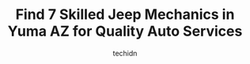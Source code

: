 ---
layout: ampstory
image: https://images.unsplash.com/photo-1619843810550-d7ba538ea44f?ixlib=rb-4.0.3&ixid=MnwxMjA3fDB8MHxwaG90by1wYWdlfHx8fGVufDB8fHx8&auto=format&fit=crop&w=640&h=853&q=80
author: techidn
featured: false
description: Searching for the finest Jeep Mechanic in Yuma AZ, USA? Look no further than the 7 best Jeep Mechanic in the area, where youll find a team of highly qualified professionals ready to handle 
title: Find 7 Skilled Jeep Mechanics in Yuma AZ for Quality Auto Services
cover:
   title: Find 7 Skilled Jeep Mechanics in Yuma AZ for Quality Auto Services
   subtitle: Rickpate
   background: https://images.unsplash.com/photo-1619843810550-d7ba538ea44f?ixlib=rb-4.0.3&ixid=MnwxMjA3fDB8MHxwaG90by1wYWdlfHx8fGVufDB8fHx8&auto=format&fit=crop&w=640&h=853&q=80

pages: 
 - layout: thirds
   top: <h1>#1 Campbells Auto Service</h1>
   bottom: "<p>By far the most organized auto shop. I have tried other shops and the is no equal. You call and make an appointment. They will give our a quote and your repair is done in</p>"
   background: https://www.knot35.com/toplist/wp-content/uploads/2023/06/best-jeep-mechanic-1-in-yuma-az-1685840329.jpeg
   backgroundblur: true
 - layout: thirds
   top: <h1>#2 Advanced Truck & Auto Repair</h1>
   bottom: "<p>2234 E 15th Pl, Yuma, AZ 85365, United States</p>"
   background: https://www.knot35.com/toplist/wp-content/uploads/2023/06/best-jeep-mechanic-2-in-yuma-az-1685840329.jpeg
   cta:
      link: https://www.knot35.com/toplist/find-7-skilled-jeep-mechanics-in-yuma-az-for-quality-auto-services/
      text: Find 7 Skilled Jeep Mechanics in Yuma AZ for Quality Auto Services
 - layout: thirds
   top: <h1>#3 3-10 Auto Works & 3-10 Diesel Works</h1>
   bottom: "<p>3222 S Florence Ln, Yuma, AZ 85365, United States</p>"
   background: https://www.knot35.com/toplist/wp-content/uploads/2023/06/best-jeep-mechanic-3-in-yuma-az-1685840329.jpeg
   cta:
      link: https://www.knot35.com/toplist/find-7-skilled-jeep-mechanics-in-yuma-az-for-quality-auto-services/
      text: Find 7 Skilled Jeep Mechanics in Yuma AZ for Quality Auto Services
 - layout: thirds
   top: <h1>#4 El Paisa Auto Mechanic LLC and Towing</h1>
   bottom: "<p>229w W 8th St, Yuma, AZ 85364, United States</p>"
   background: https://images.unsplash.com/photo-1591393223703-56fe1347ac62?ixlib=rb-4.0.3&ixid=MnwxMjA3fDB8MHxwaG90by1wYWdlfHx8fGVufDB8fHx8&auto=format&fit=crop&w=640&h=853&q=80
   cta:
      link: https://www.knot35.com/toplist/find-7-skilled-jeep-mechanics-in-yuma-az-for-quality-auto-services/
      text: Find 7 Skilled Jeep Mechanics in Yuma AZ for Quality Auto Services
 - layout: thirds
   top: <h1>#5 Unzuetas Auto Repair</h1>
   bottom: "<p>1711 S Arizona Ave, Yuma, AZ 85364, United States</p>"
   background: https://images.unsplash.com/photo-1567095761054-7a02e69e5c43?ixlib=rb-4.0.3&ixid=MnwxMjA3fDB8MHxwaG90by1wYWdlfHx8fGVufDB8fHx8&auto=format&fit=crop&w=640&h=853&q=80
   cta:
      link: https://www.knot35.com/toplist/find-7-skilled-jeep-mechanics-in-yuma-az-for-quality-auto-services/
      text: Find 7 Skilled Jeep Mechanics in Yuma AZ for Quality Auto Services
 - layout: thirds
   top: <h1>#6 Cliffs Garage</h1>
   bottom: "<p>739 S Avenue C, Yuma, AZ 85364, United States</p>"
   background: https://images.unsplash.com/photo-1547366785-564103df7e13?ixlib=rb-4.0.3&ixid=MnwxMjA3fDB8MHxwaG90by1wYWdlfHx8fGVufDB8fHx8&auto=format&fit=crop&w=640&h=853&q=80
   cta:
      link: https://www.knot35.com/toplist/find-7-skilled-jeep-mechanics-in-yuma-az-for-quality-auto-services/
      text: Find 7 Skilled Jeep Mechanics in Yuma AZ for Quality Auto Services
 - layout: thirds
   top: <h1>#7 osooza mobile auto repair</h1>
   bottom: "<p>508 E 22nd St, Yuma, AZ 85365, United States</p>"
   background: https://images.unsplash.com/photo-1536745287225-21d689278fd1?ixlib=rb-4.0.3&ixid=MnwxMjA3fDB8MHxwaG90by1wYWdlfHx8fGVufDB8fHx8&auto=format&fit=crop&w=640&h=853&q=80
   cta:
      link: https://www.knot35.com/toplist/find-7-skilled-jeep-mechanics-in-yuma-az-for-quality-auto-services/
      text: Find 7 Skilled Jeep Mechanics in Yuma AZ for Quality Auto Services
 - layout: thirds
   middle: Continue reading...
   background: https://images.unsplash.com/photo-1515405295579-ba7b45403062?ixlib=rb-4.0.3&ixid=MnwxMjA3fDB8MHxwaG90by1wYWdlfHx8fGVufDB8fHx8&auto=format&fit=crop&w=640&h=853&q=80
   cta:
      link: https://www.knot35.com/toplist/find-7-skilled-jeep-mechanics-in-yuma-az-for-quality-auto-services/
      text: Find 7 Skilled Jeep Mechanics in Yuma AZ for Quality Auto Services
      
---